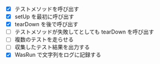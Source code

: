 - [x] テストメソッドを呼び出す
- [x] setUp を最初に呼び出す
- [x] tearDown を後で呼び出す
- [ ] テストメソッドが失敗してとしても tearDown を呼び出す
- [ ] 複数のテストを走らせる
- [ ] 収集したテスト結果を出力する
- [x] WasRun で文字列をログに記録する
